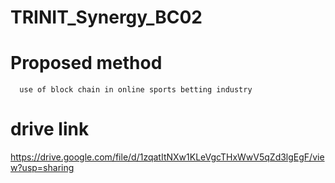 # TRINIT_Synergy_BC02
# Proposed method
      use of block chain in online sports betting industry
# drive link
https://drive.google.com/file/d/1zqatItNXw1KLeVgcTHxWwV5qZd3lgEgF/view?usp=sharing
